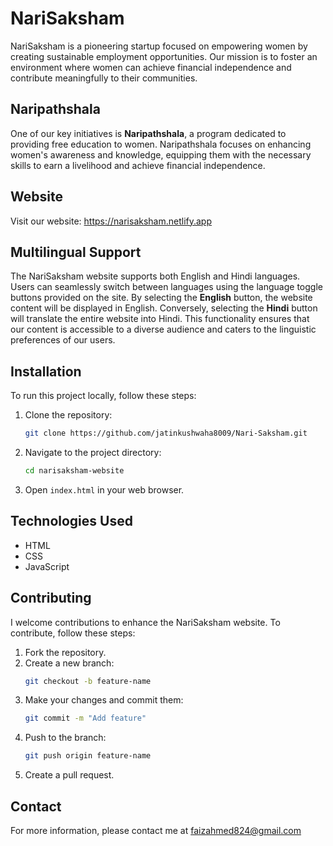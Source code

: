 # NariSaksham

NariSaksham is a pioneering startup focused on empowering women by creating sustainable employment opportunities. Our mission is to foster an environment where women can achieve financial independence and contribute meaningfully to their communities.

## Naripathshala

One of our key initiatives is **Naripathshala**, a program dedicated to providing free education to women. Naripathshala focuses on enhancing women's awareness and knowledge, equipping them with the necessary skills to earn a livelihood and achieve financial independence.

## Website

Visit our website: https://narisaksham.netlify.app 

## Multilingual Support

The NariSaksham website supports both English and Hindi languages. Users can seamlessly switch between languages using the language toggle buttons provided on the site. By selecting the **English** button, the website content will be displayed in English. Conversely, selecting the **Hindi** button will translate the entire website into Hindi. This functionality ensures that our content is accessible to a diverse audience and caters to the linguistic preferences of our users.

## Installation

To run this project locally, follow these steps:

1. Clone the repository:
    ```bash
    git clone https://github.com/jatinkushwaha8009/Nari-Saksham.git 
    ```

2. Navigate to the project directory:
    ```bash
    cd narisaksham-website
    ```

3. Open `index.html` in your web browser.

## Technologies Used

- HTML
- CSS
- JavaScript

## Contributing

I welcome contributions to enhance the NariSaksham website. To contribute, follow these steps:

1. Fork the repository.
2. Create a new branch:
    ```bash
    git checkout -b feature-name
    ```
3. Make your changes and commit them:
    ```bash
    git commit -m "Add feature"
    ```
4. Push to the branch:
    ```bash
    git push origin feature-name
    ```
5. Create a pull request.

## Contact

For more information, please contact me at faizahmed824@gmail.com
#
